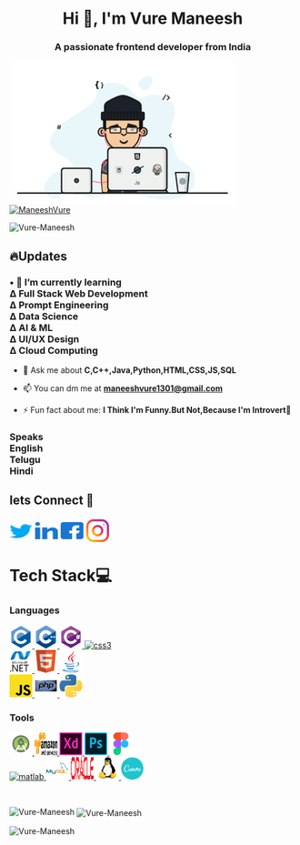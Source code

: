 <h1 align="center">Hi 👋, I'm Vure Maneesh</h1>
<h3 align="center">A passionate frontend developer from India</h3>
<img align="left" alt="coding" width="400" src="coder.gif">

<p align="left"> <a href="https://twitter.com/ManeeshVure" target="blank"><img src="https://img.shields.io/twitter/follow/ManeeshVure?logo=twitter&style=for-the-badge" alt="ManeeshVure" /></a> </p>
<p align="left"> <img src="https://komarev.com/ghpvc/?username=Vure-Maneesh&label=Profile%20views&color=0e75b6&style=flat" alt="Vure-Maneesh" /> </p>
<h2 align="left">🔥Updates</h2>
<h3>• 🌱 I’m currently learning
<br>∆ Full Stack Web Development
<br>∆ Prompt Engineering
<br>∆ Data Science
<br>∆ AI & ML
<br>∆ UI/UX Design
<br>∆ Cloud Computing</h3>

- 💬 Ask me about **C,C++,Java,Python,HTML,CSS,JS,SQL**

- 📫 You can dm me at **maneeshvure1301@gmail.com**

- ⚡ Fun fact about me: **I Think I'm Funny.But Not,Because I'm Introvert🤪**

<h3>Speaks
<br>English
<br>Telugu
<br>Hindi
<h2 align="left">lets Connect 🤝</h>
<p align="left">
<a href="https://twitter.com/ManeeshVure" target="blank"><img align="center" src="twitter.svg" alt="ManeeshVure" height="30" width="40" /></a>
<a href="https://www.linkedin.com/in/vure-maneesh/" target="blank"><img align="center" src="linkedin.svg" alt="vure-maneesh" height="30" width="40" /></a>
<a href="https://www.facebook.com/vure.maneesh" target="blank"><img align="center" src="facebook.svg" alt="vure.maneesh" height="30" width="40" /></a>
<a href="https://instagram.com/vure_maneesh" target="blank"><img align="center" src="instagram.svg" alt="vure_maneesh height="30" width="40" /></a>
</p>
<h1 align="left">Tech Stack💻</h1>
<h3 align="left">Languages</h3>
<p align="left"><a href="https://www.cprogramming.com/" target="_blank" rel="noreferrer"> <img src="c.svg" alt="c" width="40" height="40"/> </a> 
  <a href="https://www.w3schools.com/cpp/" target="_blank" rel="noreferrer"> <img src="cplusplus.svg" alt="cplusplus" width="40" height="40"/> </a> 
  <a href="https://www.w3schools.com/cs/" target="_blank" rel="noreferrer"> <img src="csharp.svg" alt="csharp" width="40" height="40"/> </a>
  <a href="https://www.w3schools.com/css/" target="_blank" rel="noreferrer"> <img src="css-icon.svg" alt="css3" width="40" height="40"/> </a> </br>
  <a href="https://dotnet.microsoft.com/" target="_blank" rel="noreferrer"> <img src="microsoft-dot-net.svg" alt="dotnet" width="40" height="40"/> </a> 
  <a href="https://www.w3.org/html/" target="_blank" rel="noreferrer"> <img src="html.svg" alt="html5" width="40" height="40"/> </a>
  <a href="https://www.java.com" target="_blank" rel="noreferrer"> <img src="java.svg" alt="java" width="40" height="40"/> </a></br>
  <a href="https://developer.mozilla.org/en-US/docs/Web/JavaScript" target="_blank" rel="noreferrer"> <img src="javascript.svg" alt="javascript" width="40" height="40"/> </a>
  <a href="https://www.php.net" target="_blank" rel="noreferrer"> <img src="php.svg" alt="php" width="40" height="40"/> </a> 
  <a href="https://www.python.org" target="_blank" rel="noreferrer"> <img src="python.svg" alt="python" width="40" height="40"/> </a> </p>
<h3 align="left">Tools</h3>
<p align="left"> <a href="https://developer.android.com" target="_blank" rel="noreferrer"> <img src="android-studio.svg" alt="android" width="40" height="40"/> </a> 
 <a href="https://aws.amazon.com" target="_blank" rel="noreferrer"> <img src="amazon-web-services.svg" alt="aws" width="40" height="40"/> </a>
  <a href="https://www.adobe.com/products/xd.html" target="_blank" rel="noreferrer"> <img src="adobe-xd.svg" alt="xd" width="40" height="40"/> </a>
  <a href="https://www.photoshop.com/en" target="_blank" rel="noreferrer"> <img src="adobe-photoshop.svg" alt="photoshop" width="40" height="40"/> </a>
  <a href="https://www.figma.com/" target="_blank" rel="noreferrer"> <img src="figma.svg" alt="figma" width="40" height="40"/> </a> </br>
   <a href="https://www.mathworks.com/" target="_blank" rel="noreferrer"> <img src="https://upload.wikimedia.org/wikipedia/commons/2/21/Matlab_Logo.png" alt="matlab" width="40" height="40"/> </a>
<a href="https://www.mysql.com/" target="_blank" rel="noreferrer"> <img src="mysql.svg" alt="mysql" width="40" height="40"/> </a> 
  <a href="https://www.oracle.com/" target="_blank" rel="noreferrer"> <img src="oracle.svg" alt="oracle" width="40" height="40"/> </a>
  <a href="https://www.linux.org/" target="_blank" rel="noreferrer"> <img src="linux.svg" alt="linux" width="40" height="40"/> </a>
  <a href="https://www.canva.com/" target="_blank" rel="noreferrer"> <img src="canva.svg" alt="canva" width="40" height="40"/> </a>
</p>
</br> <p><img align="left" src="https://github-readme-stats.vercel.app/api/top-langs?username=Vure-Maneesh&show_icons=true&locale=en&layout=compact" alt="Vure-Maneesh" /></p>

<p>&nbsp;<img align="center" src="https://github-readme-stats.vercel.app/api?username=Vure-Maneesh&show_icons=true&locale=en" alt="Vure-Maneesh" /></p>

<p><img align="center" src="https://github-readme-streak-stats.herokuapp.com/?user=Vure-Maneesh&" alt="Vure-Maneesh" /></p>
